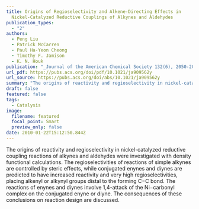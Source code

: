 ```yaml
---
title: Origins of Regioselectivity and Alkene-Directing Effects in
  Nickel-Catalyzed Reductive Couplings of Alkynes and Aldehydes
publication_types:
  - "2"
authors:
  - Peng Liu
  - Patrick McCarren
  - Paul Ha-Yeon Cheong
  - Timothy F. Jamison
  - K. N. Houk
publication: "_Journal of the American Chemical Society 132(6), 2050-2057,_ DOI: 10.1021/ja909562y"
url_pdf: https://pubs.acs.org/doi/pdf/10.1021/ja909562y
url_source: https://pubs.acs.org/doi/abs/10.1021/ja909562y
summary: "The origins of reactivity and regioselectivity in nickel-catalyzed reductive coupling reactions of alkynes and aldehydes were investigated with density functional calculations. The regioselectivities of reactions of simple alkynes are controlled by steric effects, while conjugated enynes and diynes are predicted to have increased reactivity and very high regioselectivities, placing alkenyl or alkynyl groups distal to the forming C−C bond. The reactions of enynes and diynes involve 1,4-attack of the Ni−carbonyl complex on the conjugated enyne or diyne. The consequences of these conclusions on reaction design are discussed."
draft: false
featured: false
tags:
  - Catalysis
image:
  filename: featured
  focal_point: Smart
  preview_only: false
date: 2010-01-22T15:12:50.844Z
---
```

  The origins of reactivity and regioselectivity in nickel-catalyzed reductive coupling reactions of alkynes and aldehydes were investigated with density functional calculations. The regioselectivities of reactions of simple alkynes are controlled by steric effects, while conjugated enynes and diynes are predicted to have increased reactivity and very high regioselectivities, placing alkenyl or alkynyl groups distal to the forming C−C bond. The reactions of enynes and diynes involve 1,4-attack of the Ni−carbonyl complex on the conjugated enyne or diyne. The consequences of these conclusions on reaction design are discussed.

